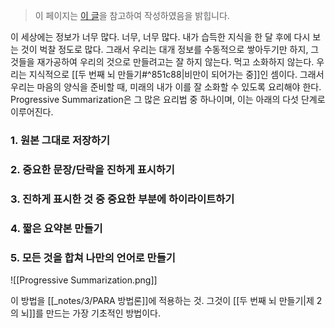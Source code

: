 > 이 페이지는 [이 글](https://brunch.co.kr/@kys4620/41)을 참고하여 작성하였음을 밝힙니다.

이 세상에는 정보가 너무 많다. 너무, 너무 많다.
내가 습득한 지식을 한 달 후에 다시 보는 것이 벅찰 정도로 많다.
그래서 우리는 대개 정보를 수동적으로 쌓아두기만 하지, 그것들을 재가공하여 우리의 것으로 만들려고는 잘 하지 않는다. 먹고 소화하지 않는다. 우리는 지식적으로 [[두 번째 뇌 만들기#^851c88|비만이 되어가는 중]]인 셈이다.
그래서 우리는 마음의 양식을 준비할 때, 미래의 내가 이를 잘 소화할 수 있도록 요리해야 한다.
Progressive Summarization은 그 많은 요리법 중 하나이며, 이는 아래의 다섯 단계로 이루어진다.

### 1. 원본 그대로 저장하기
### 2. 중요한 문장/단락을 진하게 표시하기
### 3. 진하게 표시한 것 중 중요한 부분에 하이라이트하기
### 4. 짧은 요약본 만들기
### 5. 모든 것을 합쳐 나만의 언어로 만들기

![[Progressive Summarization.png]]


이 방법을 [[_notes/3/PARA 방법론]]에 적용하는 것. 그것이 [[두 번째 뇌 만들기|제 2의 뇌]]를 만드는 가장 기초적인 방법이다.